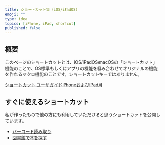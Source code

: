 ```yaml
---
title: ショートカット集（iOS/iPadOS)
emoji: ""
type: idea
topics: [iPhone, iPad, shortcut]
published: false
---
```

## 概要
このページのショートカットとは、iOS/iPadOS/macOSの「ショートカット」機能のことで、OS標準もしくはアプリの機能を組み合わせてオリジナルの機能を作れるマクロ機能のことです。ショートカットキーではありません。

[ショートカット ユーザガイドiPhoneおよびiPad用](https://support.apple.com/ja-jp/guide/shortcuts/welcome/ios)

## すぐに使えるショートカット
私が作ったもので他の方にも利用していただけると思うショートカットを公開しています。

- [バーコード読み取り](https://www.icloud.com/shortcuts/c9e8a3bf295345c09c5b5e7f25731288)
- [図書館で本を探す](https://www.icloud.com/shortcuts/2748b09c73ac403a8a1c54c3984e879f)
